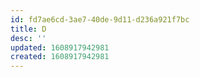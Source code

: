 ```yaml
---
id: fd7ae6cd-3ae7-40de-9d11-d236a921f7bc
title: D
desc: ''
updated: 1608917942981
created: 1608917942981
---
```


